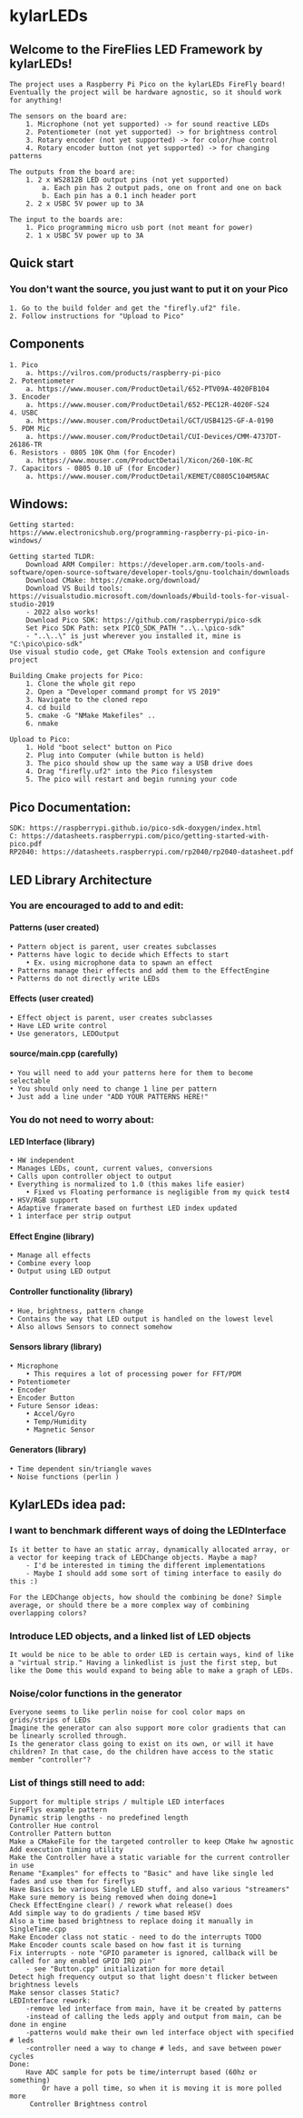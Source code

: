 # kylarLEDs

## Welcome to the FireFlies LED Framework by kylarLEDs!

    The project uses a Raspberry Pi Pico on the kylarLEDs FireFly board!
    Eventually the project will be hardware agnostic, so it should work for anything!

    The sensors on the board are:
        1. Microphone (not yet supported) -> for sound reactive LEDs
        2. Potentiometer (not yet supported) -> for brightness control
        3. Rotary encoder (not yet supported) -> for color/hue control
        4. Rotary encoder button (not yet supported) -> for changing patterns

    The outputs from the board are:
        1. 2 x WS2812B LED output pins (not yet supported)
            a. Each pin has 2 output pads, one on front and one on back
            b. Each pin has a 0.1 inch header port
        2. 2 x USBC 5V power up to 3A

    The input to the boards are:
        1. Pico programming micro usb port (not meant for power)
        2. 1 x USBC 5V power up to 3A

## Quick start
### You don't want the source, you just want to put it on your Pico
    1. Go to the build folder and get the "firefly.uf2" file.
    2. Follow instructions for "Upload to Pico"


## Components
    1. Pico
        a. https://vilros.com/products/raspberry-pi-pico
    2. Potentiometer
        a. https://www.mouser.com/ProductDetail/652-PTV09A-4020FB104
    3. Encoder
        a. https://www.mouser.com/ProductDetail/652-PEC12R-4020F-S24
    4. USBC
        a. https://www.mouser.com/ProductDetail/GCT/USB4125-GF-A-0190
    5. PDM Mic
        a. https://www.mouser.com/ProductDetail/CUI-Devices/CMM-4737DT-26186-TR
    6. Resistors - 0805 10K Ohm (for Encoder)
        a. https://www.mouser.com/ProductDetail/Xicon/260-10K-RC
    7. Capacitors - 0805 0.10 uF (for Encoder)
        a. https://www.mouser.com/ProductDetail/KEMET/C0805C104M5RAC


## Windows:
    Getting started:
    https://www.electronicshub.org/programming-raspberry-pi-pico-in-windows/

    Getting started TLDR:
        Download ARM Compiler: https://developer.arm.com/tools-and-software/open-source-software/developer-tools/gnu-toolchain/downloads
        Download CMake: https://cmake.org/download/
        Download VS Build tools: https://visualstudio.microsoft.com/downloads/#build-tools-for-visual-studio-2019
		- 2022 also works!
        Download Pico SDK: https://github.com/raspberrypi/pico-sdk
        Set Pico SDK Path: setx PICO_SDK_PATH "..\..\pico-sdk" 
		- "..\..\" is just wherever you installed it, mine is "C:\pico\pico-sdk"
	Use visual studio code, get CMake Tools extension and configure project

    Building Cmake projects for Pico:
        1. Clone the whole git repo
        2. Open a "Developer command prompt for VS 2019"
        3. Navigate to the cloned repo
        4. cd build
        5. cmake -G "NMake Makefiles" .. 
        6. nmake

    Upload to Pico:
        1. Hold "boot select" button on Pico
        2. Plug into Computer (while button is held)
        3. The pico should show up the same way a USB drive does
        4. Drag "firefly.uf2" into the Pico filesystem
        5. The pico will restart and begin running your code


## Pico Documentation:
    SDK: https://raspberrypi.github.io/pico-sdk-doxygen/index.html
    C: https://datasheets.raspberrypi.com/pico/getting-started-with-pico.pdf
    RP2040: https://datasheets.raspberrypi.com/rp2040/rp2040-datasheet.pdf


## LED Library Architecture
### You are encouraged to add to and edit:
#### Patterns (user created)
    • Pattern object is parent, user creates subclasses
	• Patterns have logic to decide which Effects to start
        • Ex. using microphone data to spawn an effect
    • Patterns manage their effects and add them to the EffectEngine
    • Patterns do not directly write LEDs

#### Effects (user created)
	• Effect object is parent, user creates subclasses
	• Have LED write control
    • Use generators, LEDOutput

#### source/main.cpp (carefully)
    • You will need to add your patterns here for them to become selectable
    • You should only need to change 1 line per pattern
    • Just add a line under "ADD YOUR PATTERNS HERE!"

### You do not need to worry about:
#### LED Interface (library)
	• HW independent
	• Manages LEDs, count, current values, conversions
    • Calls upon controller object to output
    • Everything is normalized to 1.0 (this makes life easier)
        • Fixed vs Floating performance is negligible from my quick test4
	• HSV/RGB support
    • Adaptive framerate based on furthest LED index updated
    • 1 interface per strip output

#### Effect Engine (library)
	• Manage all effects
	• Combine every loop
	• Output using LED output

#### Controller functionality (library)
	• Hue, brightness, pattern change
	• Contains the way that LED output is handled on the lowest level
    • Also allows Sensors to connect somehow

#### Sensors library (library)
	• Microphone
        • This requires a lot of processing power for FFT/PDM
    • Potentiometer
    • Encoder
    • Encoder Button
    • Future Sensor ideas:
        • Accel/Gyro
        • Temp/Humidity
        • Magnetic Sensor


#### Generators (library)
	• Time dependent sin/triangle waves
    • Noise functions (perlin )



## KylarLEDs idea pad:
### I want to benchmark different ways of doing the LEDInterface
    Is it better to have an static array, dynamically allocated array, or a vector for keeping track of LEDChange objects. Maybe a map?
        - I'd be interested in timing the different implementations
        - Maybe I should add some sort of timing interface to easily do this :)

    For the LEDChange objects, how should the combining be done? Simple average, or should there be a more complex way of combining overlapping colors?

### Introduce LED objects, and a linked list of LED objects
    It would be nice to be able to order LED is certain ways, kind of like a "virtual strip." Having a linkedlist is just the first step, but like the Dome this would expand to being able to make a graph of LEDs.


### Noise/color functions in the generator
    Everyone seems to like perlin noise for cool color maps on grids/strips of LEDs
    Imagine the generator can also support more color gradients that can be linearly scrolled through.
    Is the generator class going to exist on its own, or will it have children? In that case, do the children have access to the static member "controller"?

### List of things still need to add:
    Support for multiple strips / multiple LED interfaces
    FireFlys example pattern
    Dynamic strip lengths - no predefined length
    Controller Hue control
    Controller Pattern button
    Make a CMakeFile for the targeted controller to keep CMake hw agnostic
    Add execution timing utility
    Make the Controller have a static variable for the current controller in use
    Rename "Examples" for effects to "Basic" and have like single led fades and use them for fireflys
    Have Basics be various Single LED stuff, and also various "streamers"
    Make sure memory is being removed when doing done=1
    Check EffectEngine clear() / rework what release() does
    Add simple way to do gradients / time based HSV
    Also a time based brightness to replace doing it manually in SingleTime.cpp
    Make Encoder class not static - need to do the interrupts TODO
    Make Encoder counts scale based on how fast it is turning
    Fix interrupts - note "GPIO parameter is ignored, callback will be called for any enabled GPIO IRQ pin"
        - see "Button.cpp" initialization for more detail
    Detect high frequency output so that light doesn't flicker between brightness levels
    Make sensor classes Static?
    LEDInterface rework:
        -remove led interface from main, have it be created by patterns
        -instead of calling the leds apply and output from main, can be done in engine
        -patterns would make their own led interface object with specified # leds
        -controller need a way to change # leds, and save between power cycles
    Done:
        Have ADC sample for pots be time/interrupt based (60hz or something)
            Or have a poll time, so when it is moving it is more polled more
         Controller Brightness control

